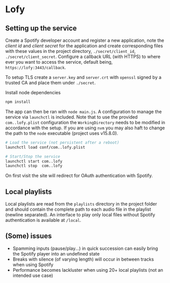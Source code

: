 # Lofy

## Setting up the service
Create a Spotify developer account and register a new application, note the *client id* and *client secret* for the application and create corresponding files with these values in the project directory, `./secret/client_id`, `./secret/client_secret`. Configure a callback URL (with HTTPS) to where ever you want to access the service, default being, `https://lofy:3443/callback`.

To setup TLS create a `server.key` and `server.crt` with `openssl` signed by a trusted CA and place them under `./secret`.

Install node dependencies

```bash
npm install
```

The app can then be ran with `node main.js`. A configuration to manage the service via `launchctl` is included. Note that to use the provided `com..lofy.plist` configuration the `WorkingDirectory` needs to be modified in accordance with the setup. If you are using `nvm` you may also haft to change the path to the `node` executable (project uses v15.8.0).

```bash
# Load the service (not persistent after a reboot) 
launchctl load conf/com..lofy.plist

# Start/Stop the service
launchctl start com..lofy
launchctl stop  com..lofy

```

On first visit the site will redirect for OAuth authentication with Spotify.

## Local playlists
Local playlists are read from the `playlists` directory in the project folder and should contain the complete path to each audio file in the playlist (newline separated). An interface to play only local files without Spotify authentication is available at `/local`.

## (Some) issues
* Spamming inputs (pause/play...) in quick succession can easily bring the Spotify player into an undefined state
* Breaks with silence (of varying length) will occur in between tracks when using Spotify
* Performance becomes lackluster when using 20+ local playlists (not an intended use case)
